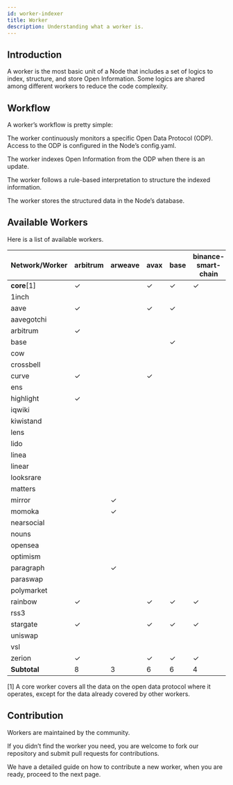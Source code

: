 ```yaml
---
id: worker-indexer
title: Worker
description: Understanding what a worker is.
---
```


## Introduction

A worker is the most basic unit of a Node that includes a set of logics to index, structure, and store Open Information.
Some logics are shared among different workers to reduce the code complexity.

## Workflow

A worker’s workflow is pretty simple:

The worker continuously monitors a specific Open Data Protocol (ODP). Access to the ODP is configured in the Node’s config.yaml.

The worker indexes Open Information from the ODP when there is an update.

The worker follows a rule-based interpretation to structure the indexed information.

The worker stores the structured data in the Node’s database.

## Available Workers

Here is a list of available workers.

<!-- network-worker table starts -->
| Network/Worker | arbitrum | arweave | avax | base | binance-smart-chain | crossbell | ethereum | farcaster | gnosis | linea | near | optimism | polygon | rsshub | vsl | x-layer |
| --- | --- | --- | --- | --- | --- | --- | --- | --- | --- | --- | --- | --- | --- | --- | --- | --- |
| **core**[1] | ✓ |   | ✓ | ✓ | ✓ | ✓ | ✓ | ✓ | ✓ | ✓ | ✓ | ✓ | ✓ | ✓ | ✓ | ✓ |
| 1inch |   |   |   |   |   |   | ✓ |   |   |   |   |   |   |   |   |   |
| aave | ✓ |   | ✓ | ✓ |   |   | ✓ |   |   |   |   | ✓ | ✓ |   |   |   |
| aavegotchi |   |   |   |   |   |   |   |   |   |   |   |   | ✓ |   |   |   |
| arbitrum | ✓ |   |   |   |   |   | ✓ |   |   |   |   |   |   |   |   |   |
| base |   |   |   | ✓ |   |   | ✓ |   |   |   |   |   |   |   |   |   |
| cow |   |   |   |   |   |   | ✓ |   |   |   |   |   |   |   |   |   |
| crossbell |   |   |   |   |   | ✓ |   |   |   |   |   |   |   |   |   |   |
| curve | ✓ |   | ✓ |   |   |   | ✓ |   | ✓ |   |   | ✓ | ✓ |   |   |   |
| ens |   |   |   |   |   |   | ✓ |   |   |   |   |   |   |   |   |   |
| highlight | ✓ |   |   |   |   |   | ✓ |   |   |   |   | ✓ | ✓ |   |   |   |
| iqwiki |   |   |   |   |   |   |   |   |   |   |   |   | ✓ |   |   |   |
| kiwistand |   |   |   |   |   |   |   |   |   |   |   | ✓ |   |   |   |   |
| lens |   |   |   |   |   |   |   |   |   |   |   |   | ✓ |   |   |   |
| lido |   |   |   |   |   |   | ✓ |   |   |   |   |   |   |   |   |   |
| linea |   |   |   |   |   |   | ✓ |   |   | ✓ |   |   |   |   |   |   |
| linear |   |   |   |   |   |   |   |   |   |   | ✓ |   |   |   |   |   |
| looksrare |   |   |   |   |   |   | ✓ |   |   |   |   |   |   |   |   |   |
| matters |   |   |   |   |   |   |   |   |   |   |   | ✓ |   |   |   |   |
| mirror |   | ✓ |   |   |   |   |   |   |   |   |   |   |   |   |   |   |
| momoka |   | ✓ |   |   |   |   |   |   |   |   |   |   |   |   |   |   |
| nearsocial |   |   |   |   |   |   |   |   |   |   | ✓ |   |   |   |   |   |
| nouns |   |   |   |   |   |   | ✓ |   |   |   |   |   |   |   |   |   |
| opensea |   |   |   |   |   |   | ✓ |   |   |   |   |   |   |   |   |   |
| optimism |   |   |   |   |   |   | ✓ |   |   |   |   | ✓ |   |   |   |   |
| paragraph |   | ✓ |   |   |   |   |   |   |   |   |   |   |   |   |   |   |
| paraswap |   |   |   |   |   |   | ✓ |   |   |   |   |   |   |   |   |   |
| polymarket |   |   |   |   |   |   |   |   |   |   |   |   | ✓ |   |   |   |
| rainbow | ✓ |   | ✓ | ✓ | ✓ |   | ✓ |   |   | ✓ |   | ✓ | ✓ |   |   |   |
| rss3 |   |   |   |   |   |   | ✓ |   |   |   |   |   |   |   |   |   |
| stargate | ✓ |   | ✓ | ✓ | ✓ |   | ✓ |   |   | ✓ |   | ✓ | ✓ |   |   |   |
| uniswap |   |   |   |   |   |   | ✓ |   |   | ✓ |   |   |   |   |   |   |
| vsl |   |   |   |   |   |   | ✓ |   |   |   |   |   |   |   |   |   |
| zerion | ✓ |   | ✓ | ✓ | ✓ |   |   |   | ✓ | ✓ |   | ✓ | ✓ |   |   | ✓ |
| **Subtotal** | 8 | 3 | 6 | 6 | 4 | 2 | 21 | 1 | 3 | 6 | 3 | 10 | 11 | 1 | 1 | 2 |
<!-- network-worker table ends -->

[1] A core worker covers all the data on the open data protocol where it operates, except for the data already covered by other workers.

## Contribution

Workers are maintained by the community.

If you didn’t find the worker you need, you are welcome to fork our repository and submit pull requests for contributions.

We have a detailed guide on how to contribute a new worker, when you are ready, proceed to the next page.
